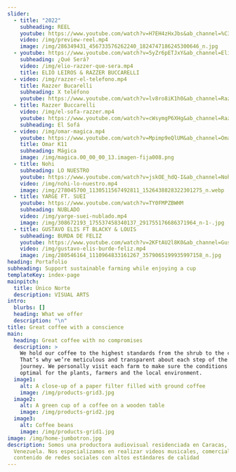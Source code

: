 ```yaml
---
slider:
  - title: "2022"
    subheading: REEL
    youtube: https://www.youtube.com/watch?v=H7EH4zHxJbs&ab_channel=%C3%9ANICONORTE
    video: /img/preview-reel.mp4
    image: /img/286349431_456733576262240_1824747186245300646_n.jpg
  - youtube: https://www.youtube.com/watch?v=5yZr6pETJxY&ab_channel=ElioLeiros
    subheading: ¿Qué Será?
    video: /img/elio-razzer-que-sera.mp4
    title: ELIO LEIROS & RAZZER BUCCARELLI
  - video: /img/razzer-el-telefono.mp4
    title: Razzer Bucarelli
    subheading: X teléfono
    youtube: https://www.youtube.com/watch?v=lv8ro8iK1h0&ab_channel=RazzerBuccarelli
  - title: Razzer Buccarelli
    video: /img/el-sofa-razzer.mp4
    youtube: https://www.youtube.com/watch?v=cWsymgP6XHg&ab_channel=RazzerBuccarelli
    subheading: El Sofá
  - video: /img/omar-magica.mp4
    youtube: https://www.youtube.com/watch?v=Mpimp9eQlUM&ab_channel=OmarK11VEVO
    title: Omar K11
    subheading: Mágica
    image: /img/magica.00_00_00_13.imagen-fija008.png
  - title: Nohi
    subheading: LO NUESTRO
    youtube: https://www.youtube.com/watch?v=jskOE_hdQ-I&ab_channel=Nohi
    video: /img/nohi-lo-nuestro.mp4
    image: /img/278045700_1130511567492811_1526438828322301275_n.webp
  - title: YARGE FT. SUEI
    youtube: https://www.youtube.com/watch?v=TY0FMPZBWHM
    subheading: NUBLADO
    video: /img/yarge-suei-nublado.mp4
    image: /img/308672193_175537458340137_291755176686371964_n-1-.jpg
  - title: GUSTAVO ELIS FT BLACKY & LOUIS
    subheading: BURDA DE FELIZ
    youtube: https://www.youtube.com/watch?v=2KFtAU2l8K0&ab_channel=GustavoElis
    video: /img/gustavo-elis-burde-feliz.mp4
    image: /img/280546164_1110964833161267_3579065199935997158_n.jpg
heading: Portafolio
subheading: Support sustainable farming while enjoying a cup
templateKey: index-page
mainpitch:
  title: Único Norte
  description: VISUAL ARTS
intro:
  blurbs: []
  heading: What we offer
  description: "\n"
title: Great coffee with a conscience
main:
  heading: Great coffee with no compromises
  description: >
    We hold our coffee to the highest standards from the shrub to the cup.
    That’s why we’re meticulous and transparent about each step of the coffee’s
    journey. We personally visit each farm to make sure the conditions are
    optimal for the plants, farmers and the local environment.
  image1:
    alt: A close-up of a paper filter filled with ground coffee
    image: /img/products-grid3.jpg
  image2:
    alt: A green cup of a coffee on a wooden table
    image: /img/products-grid2.jpg
  image3:
    alt: Coffee beans
    image: /img/products-grid1.jpg
image: /img/home-jumbotron.jpg
description: Somos una productora audiovisual residenciada en Caracas,
  Venezuela. Nos especializamos en realizar videos musicales, comerciales y
  contenido de redes sociales con altos estándares de calidad
---
```

